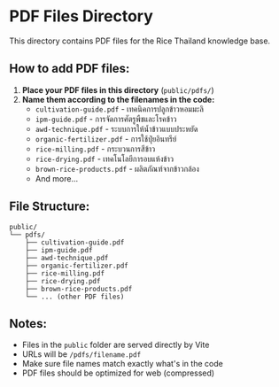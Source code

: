 # PDF Files Directory

This directory contains PDF files for the Rice Thailand knowledge base.

## How to add PDF files:

1. **Place your PDF files in this directory** (`public/pdfs/`)
2. **Name them according to the filenames in the code:**
   - `cultivation-guide.pdf` - เทคนิคการปลูกข้าวหอมมะลิ
   - `ipm-guide.pdf` - การจัดการศัตรูพืชและโรคข้าว
   - `awd-technique.pdf` - ระบบการให้น้ำข้าวแบบประหยัด
   - `organic-fertilizer.pdf` - การใช้ปุ๋ยอินทรีย์
   - `rice-milling.pdf` - กระบวนการสีข้าว
   - `rice-drying.pdf` - เทคโนโลยีการอบแห้งข้าว
   - `brown-rice-products.pdf` - ผลิตภัณฑ์จากข้าวกล้อง
   - And more...

## File Structure:
```
public/
└── pdfs/
    ├── cultivation-guide.pdf
    ├── ipm-guide.pdf
    ├── awd-technique.pdf
    ├── organic-fertilizer.pdf
    ├── rice-milling.pdf
    ├── rice-drying.pdf
    ├── brown-rice-products.pdf
    └── ... (other PDF files)
```

## Notes:
- Files in the `public` folder are served directly by Vite
- URLs will be `/pdfs/filename.pdf`
- Make sure file names match exactly what's in the code
- PDF files should be optimized for web (compressed)